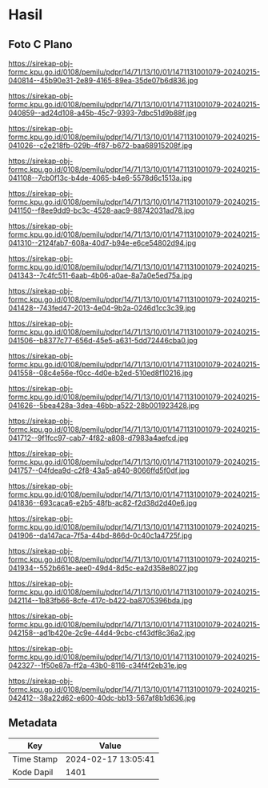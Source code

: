 # Hasil

## Foto C Plano

https://sirekap-obj-formc.kpu.go.id/0108/pemilu/pdpr/14/71/13/10/01/1471131001079-20240215-040814--45b90e31-2e89-4165-89ea-35de07b6d836.jpg

https://sirekap-obj-formc.kpu.go.id/0108/pemilu/pdpr/14/71/13/10/01/1471131001079-20240215-040859--ad24d108-a45b-45c7-9393-7dbc51d9b88f.jpg

https://sirekap-obj-formc.kpu.go.id/0108/pemilu/pdpr/14/71/13/10/01/1471131001079-20240215-041026--c2e218fb-029b-4f87-b672-baa68915208f.jpg

https://sirekap-obj-formc.kpu.go.id/0108/pemilu/pdpr/14/71/13/10/01/1471131001079-20240215-041108--7cb0f13c-b4de-4065-b4e6-5578d6c1513a.jpg

https://sirekap-obj-formc.kpu.go.id/0108/pemilu/pdpr/14/71/13/10/01/1471131001079-20240215-041150--f8ee9dd9-bc3c-4528-aac9-88742031ad78.jpg

https://sirekap-obj-formc.kpu.go.id/0108/pemilu/pdpr/14/71/13/10/01/1471131001079-20240215-041310--2124fab7-608a-40d7-b94e-e6ce54802d94.jpg

https://sirekap-obj-formc.kpu.go.id/0108/pemilu/pdpr/14/71/13/10/01/1471131001079-20240215-041343--7c4fc511-6aab-4b06-a0ae-8a7a0e5ed75a.jpg

https://sirekap-obj-formc.kpu.go.id/0108/pemilu/pdpr/14/71/13/10/01/1471131001079-20240215-041428--743fed47-2013-4e04-9b2a-0246d1cc3c39.jpg

https://sirekap-obj-formc.kpu.go.id/0108/pemilu/pdpr/14/71/13/10/01/1471131001079-20240215-041506--b8377c77-656d-45e5-a631-5dd72446cba0.jpg

https://sirekap-obj-formc.kpu.go.id/0108/pemilu/pdpr/14/71/13/10/01/1471131001079-20240215-041558--08c4e56e-f0cc-4d0e-b2ed-510ed8f10216.jpg

https://sirekap-obj-formc.kpu.go.id/0108/pemilu/pdpr/14/71/13/10/01/1471131001079-20240215-041626--5bea428a-3dea-46bb-a522-28b001923428.jpg

https://sirekap-obj-formc.kpu.go.id/0108/pemilu/pdpr/14/71/13/10/01/1471131001079-20240215-041712--9f1fcc97-cab7-4f82-a808-d7983a4aefcd.jpg

https://sirekap-obj-formc.kpu.go.id/0108/pemilu/pdpr/14/71/13/10/01/1471131001079-20240215-041757--04fdea9d-c2f8-43a5-a640-8066ffd5f0df.jpg

https://sirekap-obj-formc.kpu.go.id/0108/pemilu/pdpr/14/71/13/10/01/1471131001079-20240215-041836--693caca6-e2b5-48fb-ac82-f2d38d2d40e6.jpg

https://sirekap-obj-formc.kpu.go.id/0108/pemilu/pdpr/14/71/13/10/01/1471131001079-20240215-041906--da147aca-7f5a-44bd-866d-0c40c1a4725f.jpg

https://sirekap-obj-formc.kpu.go.id/0108/pemilu/pdpr/14/71/13/10/01/1471131001079-20240215-041934--552b661e-aee0-49d4-8d5c-ea2d358e8027.jpg

https://sirekap-obj-formc.kpu.go.id/0108/pemilu/pdpr/14/71/13/10/01/1471131001079-20240215-042114--1b83fb66-8cfe-417c-b422-ba8705396bda.jpg

https://sirekap-obj-formc.kpu.go.id/0108/pemilu/pdpr/14/71/13/10/01/1471131001079-20240215-042158--ad1b420e-2c9e-44d4-9cbc-cf43df8c36a2.jpg

https://sirekap-obj-formc.kpu.go.id/0108/pemilu/pdpr/14/71/13/10/01/1471131001079-20240215-042327--1f50e87a-ff2a-43b0-8116-c34f4f2eb31e.jpg

https://sirekap-obj-formc.kpu.go.id/0108/pemilu/pdpr/14/71/13/10/01/1471131001079-20240215-042412--38a22d62-e600-40dc-bb13-567af8b1d636.jpg


## Metadata

| Key        | Value               |
| ---------- | ------------------- |
| Time Stamp | 2024-02-17 13:05:41 |
| Kode Dapil | 1401                |



